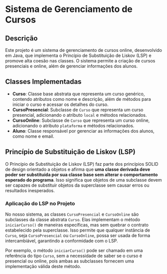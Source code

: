 # Sistema de Gerenciamento de Cursos 

## Descrição

Este projeto é um sistema de gerenciamento de cursos online, desenvolvido em Java, que implementa o Princípio de Substituição de Liskov (LSP) e promove alta coesão nas classes. O sistema permite a criação de cursos presenciais e online, além de gerenciar informações dos alunos.

## Classes Implementadas

- **Curso**: Classe base abstrata que representa um curso genérico, contendo atributos como nome e descrição, além de métodos para iniciar o curso e acessar os detalhes do curso.
- **CursoPresencial**: Subclasse de `Curso` que representa um curso presencial, adicionando o atributo `local` e métodos relacionados.
- **CursoOnline**: Subclasse de `Curso` que representa um curso online, adicionando o atributo `plataforma` e métodos relacionados.
- **Aluno**: Classe responsável por gerenciar as informações dos alunos, como nome e email.

## Princípio de Substituição de Liskov (LSP)

O Princípio de Substituição de Liskov (LSP) faz parte dos princípios SOLID de design orientado a objetos e afirma que **uma classe derivada deve poder ser substituída por sua classe base sem alterar o comportamento esperado do programa**. Isso significa que objetos de uma subclasse devem ser capazes de substituir objetos da superclasse sem causar erros ou resultados inesperados.

### Aplicação do LSP no Projeto

No nosso sistema, as classes `CursoPresencial` e `CursoOnline` são subclasses da classe abstrata `Curso`. Elas implementam o método `iniciarCurso()` de maneiras específicas, mas sem quebrar o contrato estabelecido pela superclasse. Isso permite que qualquer instância de `Curso`, seja `CursoPresencial` ou `CursoOnline`, possa ser usada de forma intercambiável, garantindo a conformidade com o LSP.

Por exemplo, o método `iniciarCurso()` pode ser chamado em uma referência do tipo `Curso`, sem a necessidade de saber se o curso é presencial ou online, pois ambas as subclasses fornecem uma implementação válida deste método.
